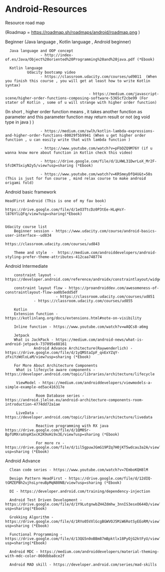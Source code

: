 # Android-Resources

Resource road map 

(Roadmap = https://roadmap.sh/roadmaps/android/roadmap.png )


Beginner (Java language , Kotlin language , Android beginner)

      Java language and OOP concept
					- http://index-of.es/Java/Object%20oriented%20Programming%20and%20java.pdf (*Ebook)

      Kotlin language 
              Udacity bootcamp video
 				 	- https://classroom.udacity.com/courses/ud9011  (When you finish this course , you will get at least how to write Kotlin syntax)

                                          - https://medium.com/javascript-scene/higher-order-functions-composing-software-5365cf2cbe99 (For stater of Kotlin , some of u will strange with higher order function)
(In short , higher order function means ,  it takes another function as parameter and this parameter function may return result or not (eg void type in java ) )

					- https://medium.com/swlh/kotlin-lambda-expressions-and-higher-order-functions-80029f5b9941 (When u get higher order function , u can easily write that with lambda function )

					- https://www.youtube.com/watch?v=pFbDZQ9M76Y (if u wanna know more about function in Kotlin check this video)

					- https://drive.google.com/file/d/1LHWL31DwrLoX_Mr2F-SfcDKTSxiyN2y5/view?usp=sharing (*Ebook)

					- https://www.youtube.com/watch?v=KRSmeyDfQ4U&t=58s (This is just for fun course , mind relax course to make android origami fold)

Android  basic framework 

    HeadFirst Android (This is one of my fav book) 
                                               - https://drive.google.com/file/d/1eO3TtcDz0P3tEe-HLqHsY-l876YlLQFq/view?usp=sharing(*Ebook)


    Udacity course list 
		Beginner session - https://www.udacity.com/course/android-basics-user-interface--ud834
		                                -   https://classroom.udacity.com/courses/ud843

		Theme and style  -  https://medium.com/androiddevelopers/android-styling-prefer-theme-attributes-412caa748774

 
		

Android Intermediate

        constraint layout - https://developer.android.com/reference/androidx/constraintlayout/widget/ConstraintLayout

        constraint layout flow - https://proandroiddev.com/awesomeness-of-constraintlayout-flow-aa0b5edd5df
                           - https://classroom.udacity.com/courses/ud851
		         - https://classroom.udacity.com/courses/ud855

        Kotlin 
        Extension function - https://kotlinlang.org/docs/extensions.html#note-on-visibility

        Inline function - https://www.youtube.com/watch?v=wAQCs8-a6mg

        Jetpack
        What is JackPack - https://medium.com/android-news/what-is-android-jetpack-737095e88161
                 Android Advance Architecture(Raywenderlich) - https://drive.google.com/file/d/1yQMStaIpF_qnExYZqY-zFxiYzWdloLaM/view?usp=sharing (*Ebook) 

        For More About Architecture Components
		 What is lifecycle aware components - https://developer.android.com/topic/libraries/architecture/lifecycle

		 ViewModel - https://medium.com/androiddevelopers/viewmodels-a-simple-example-ed5ac416317e

                  Room Database series - https://android.jlelse.eu/android-architecture-components-room-introduction-4774dd72a1ae

		 LiveData - https://developer.android.com/topic/libraries/architecture/livedata

                  Reactive programming with RX java https://drive.google.com/file/d/1QM0Sr-BpfUMXraXnpKSxcK2K9oHi9x3E/view?usp=sharing (*Ebook)

                  For more rx - https://drive.google.com/file/d/1il5gpuwJGmG19PZq7H0jKT5wdcau3a2A/view?usp=sharing (*Ebook)


Android Advance 
      
      Clean code series - https://www.youtube.com/watch?v=7EmboKQH8lM

      Design Pattern HeadFirst - https://drive.google.com/file/d/12dIQ-tGMZEPBh2ujhsLyreuBpMqN80NB/view?usp=sharing (*Ebook)

      DI - https://developer.android.com/training/dependency-injection 

      Android Test Driven Development - https://drive.google.com/file/d/1Y9LutgnwbZH4Zdmhw_3nnIS3esxO644D/view?usp=sharing(*Ebook)

      Grokking Algorithm - https://drive.google.com/file/d/1RYo05VXlGcgBGWVOJ5MiW6RotSyEEoRM/view?usp=sharing (*Ebook)

      Functional Programming - https://drive.google.com/file/d/13QG5n0oBBm87mBpktlx18PyOjG2ktFyU/view?usp=sharing(*Ebook)

      Android MDC - https://medium.com/androiddevelopers/material-theming-with-mdc-color-860dbba8ce2f

      Android MAD skill - https://developer.android.com/series/mad-skills




		 

